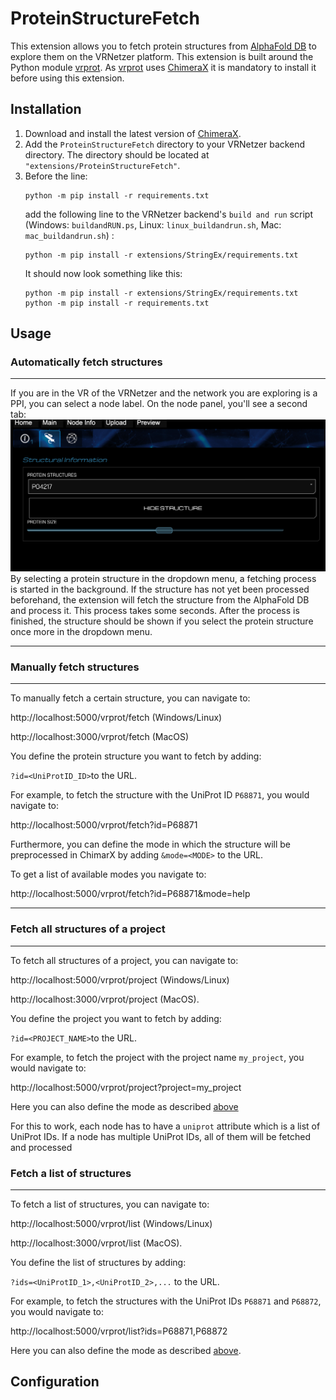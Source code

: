 # **ProteinStructureFetch**

This extension allows you to fetch protein structures from
[AlphaFold DB](https://alphafold.ebi.ac.uk/) to explore them on the VRNetzer platform.
This extension is built around the Python module [vrprot](https://test.pypi.org/project/vrprot/0.0.6/).
As [vrprot](https://test.pypi.org/project/vrprot/0.0.6/) uses [ChimeraX](https://www.cgl.ucsf.edu/chimerax/download.html)
it is mandatory to install it before using this extension.

## **Installation**

1. Download and install the latest version of [ChimeraX](https://www.cgl.ucsf.edu/chimerax/download.html).
2. Add the `ProteinStructureFetch` directory to your VRNetzer backend directory. The directory should be located at `"extensions/ProteinStructureFetch"`.
3. Before the line:
   ```
   python -m pip install -r requirements.txt
   ```
   add the following line to the VRNetzer backend's `build and run` script (Windows: `buildandRUN.ps`, Linux: `linux_buildandrun.sh`, Mac: `mac_buildandrun.sh`) :
   ```
   python -m pip install -r extensions/StringEx/requirements.txt
   ```
   It should now look something like this:
   ```
   python -m pip install -r extensions/StringEx/requirements.txt
   python -m pip install -r requirements.txt
   ```

## **Usage**

### **Automatically fetch structures**

---

If you are in the VR of the VRNetzer and the network you are exploring is a PPI, you can select a node label. On the node panel, you'll see a second tab:
![Picture visualizing the protein structure tab on the node panel ](/pictures/nodepanel_example.png)
By selecting a protein structure in the dropdown menu, a fetching process is started in the background. If the structure has not yet been processed beforehand, the extension will fetch the structure from the AlphaFold DB and process it. This process takes some seconds. After the process is finished, the structure should be shown if you select the protein structure once more in the dropdown menu.

---

### **Manually fetch structures**

---

To manually fetch a certain structure, you can navigate to:

http://localhost:5000/vrprot/fetch (Windows/Linux)

http://localhost:3000/vrprot/fetch (MacOS)

You define the protein structure you want to fetch by adding:

`?id=<UniProtID_ID>`to the URL.

For example, to fetch the structure with the UniProt ID `P68871`, you would navigate to:

http://localhost:5000/vrprot/fetch?id=P68871

Furthermore, you can define the mode in which the structure will be preprocessed in ChimarX by adding `&mode=<MODE>` to the URL.

To get a list of available modes you navigate to:

http://localhost:5000/vrprot/fetch?id=P68871&mode=help

---

### **Fetch all structures of a project**

---

To fetch all structures of a project, you can navigate to:

http://localhost:5000/vrprot/project (Windows/Linux)

http://localhost:3000/vrprot/project (MacOS).

You define the project you want to fetch by adding:

`?id=<PROJECT_NAME>`to the URL.

For example, to fetch
the project with the project name `my_project`, you would navigate to:

http://localhost:5000/vrprot/project?project=my_project

Here you can also define the mode as described [above](#manually-fetch-structures.)

For this to work, each node has to have a `uniprot` attribute which is a list of UniProt IDs. If a node has multiple UniProt IDs, all of them will be fetched and processed

### Fetch a list of structures

---

To fetch a list of structures, you can navigate to:

http://localhost:5000/vrprot/list (Windows/Linux)

http://localhost:3000/vrprot/list (MacOS).

You define the list of structures by adding:

`?ids=<UniProtID_1>,<UniProtID_2>,...` to the URL.

For example, to fetch the structures with the UniProt IDs `P68871` and `P68872`, you would navigate to:

http://localhost:5000/vrprot/list?ids=P68871,P68872

Here you can also define the mode as described [above](#manually-fetch-structures).

## **Configuration**
